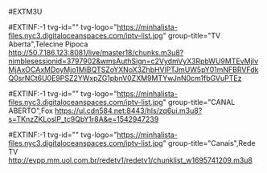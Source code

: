 #EXTM3U

#EXTINF:-1 tvg-id="" tvg-logo="https://minhalista-files.nyc3.digitaloceanspaces.com/iptv-list.jpg" group-title="TV Aberta",Telecine Pipoca
http://50.7.186.123:8081/live/master18/chunks.m3u8?nimblesessionid=3797902&wmsAuthSign=c2VydmVyX3RpbWU9MTEvMjIvMjAxOCAxMDoyMjo1MiBQTSZoYXNoX3ZhbHVlPTJmUW5pY01mNFBRVFdkQ0srNCt6U0E9PSZ2YWxpZG1pbnV0ZXM9MTYwJnN0cm1fbGVuPTEz

#EXTINF:-1 tvg-id="" tvg-logo="https://minhalista-files.nyc3.digitaloceanspaces.com/iptv-list.jpg" group-title="CANAL ABERTO",Fox
https://ul.cdn584.net:8443/hls/zq6ui.m3u8?s=TKnzZKLoslP_tc9QbY1r8A&e=1542947239


#EXTINF:-1 tvg-id="" tvg-logo="https://minhalista-files.nyc3.digitaloceanspaces.com/iptv-list.jpg" group-title="Canais",Rede TV
http://evpp.mm.uol.com.br/redetv1/redetv1/chunklist_w1695741209.m3u8
